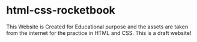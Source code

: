 # html-css-rocketbook
This Website is Created for Educational purpose and the assets are taken from the internet for the practice in HTML and CSS. This is a draft website!
